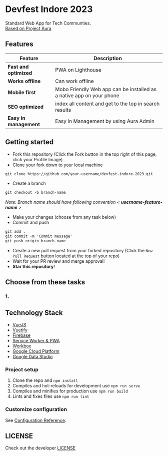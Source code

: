 # Devfest Indore 2023
Standard Web App for Tech Communties. <br>
[Based on Project Aura](https://github.com/gdg-x/aura) <br>


## Features
| Feature | Description |
|---|---|
| **Fast and optimized** | PWA on Lighthouse |
| **Works offline** | Can work offline |
| **Mobile first** | Mobo Friendly Web app can be installed as a native app on your phone |
| **SEO optimized** | index all content and get to the top in search results |
| **Easy in management** | Easy in Management by using Aura Admin |

## Getting started
* Fork this repository (Click the Fork button in the top right of this page, click your Profile Image)
* Clone your fork down to your local machine

```markdown
git clone https://github.com/your-username/devfest-indore-2023.git
```

* Create a branch

```markdown
git checkout -b branch-name
```
_Note: Branch name should have following convention < __username-feature-name__ >_

* Make your changes (choose from any task below)
* Commit and push

```markdown
git add .
git commit -m 'Commit message'
git push origin branch-name
```

* Create a new pull request from your forked repository (Click the `New Pull Request` button located at the top of your repo)
* Wait for your PR review and merge approval!
* __Star this repository__!

## Choose from these tasks
### 1. 

## Technology Stack

* [VueJS](https://vuejs.org/)
* [Vuetify](https://vuetifyjs.com/en/)
* [Firebase](https://firebase.google.com/)
* [Service Worker & PWA](https://www.npmjs.com/package/vue-pwa)
* [Workbox](https://developers.google.com/web/tools/workbox)
* [Google Cloud Platform](https://cloud.google.com/)
* [Google Data Studio](https://datastudio.google.com/u/0/)

### Project setup
1. Clone the repo and `npm install`
1. Compiles and hot-reloads for development use `npm run serve`
1. Compiles and minifies for production use `npm run build`
1. Lints and fixes files use `npm run lint`

### Customize configuration
See [Configuration Reference](https://cli.vuejs.org/config/). 

## LICENSE
Check out the developer [LICENSE](https://github.com/gdg-x/aura/blob/master/LICENSE)
